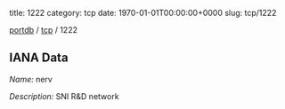 title: 1222
category: tcp
date: 1970-01-01T00:00:00+0000
slug: tcp/1222

[portdb](/) / [tcp](/category/tcp.html) / 1222


## IANA Data

_Name:_ nerv

_Description:_ SNI R&amp;D network

